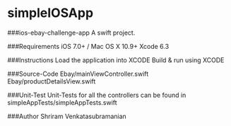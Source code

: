 # simpleIOSApp

###ios-ebay-challenge-app 
A swift project.  

###Requirements 
iOS 7.0+ / Mac OS X 10.9+ 
Xcode 6.3  

###Instructions 
Load the application into XCODE 
Build &amp; run using XCODE  

###Source-Code 
Ebay/mainViewController.swift 
Ebay/productDetailsView.swift  

###Unit-Test 
Unit-Tests for all the controllers can be found in simpleAppTests/simpleAppTests.swift  

###Author 
Shriram Venkatasubramanian
